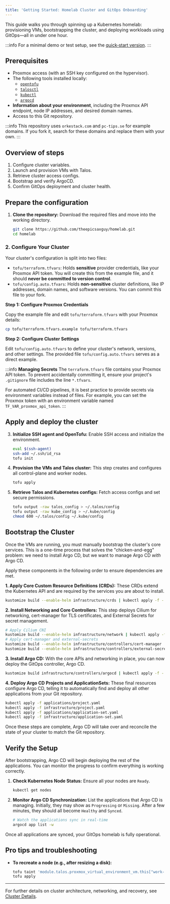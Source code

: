 ```yaml
---
title: 'Getting Started: Homelab Cluster and GitOps Onboarding'
---
```

This guide walks you through spinning up a Kubernetes homelab: provisioning VMs, bootstrapping the cluster, and deploying workloads using GitOps—all in under one hour.

:::info
For a minimal demo or test setup, see the [quick‑start version](./quick-start.md).
:::

## Prerequisites

- Proxmox access (with an SSH key configured on the hypervisor).
- The following tools installed locally:
  - [`opentofu`](https://opentofu.org/)
  - [`talosctl`](https://www.talos.dev/)
  - [`kubectl`](https://kubernetes.io/docs/tasks/tools/)
  - [`argocd`](https://argo-cd.readthedocs.io/)
- **Information about your environment**, including the Proxmox API endpoint, node IP addresses, and desired domain names.
- Access to this Git repository.

:::info
This repository uses `orkestack.com` and `pc-tips.se` for example domains.
If you fork it, search for these domains and replace them with your own.
:::

## Overview of steps

1. Configure cluster variables.
2. Launch and provision VMs with Talos.
3. Retrieve cluster access configs.
4. Bootstrap and verify ArgoCD.
5. Confirm GitOps deployment and cluster health.

## Prepare the configuration

1. **Clone the repository:**
   Download the required files and move into the working directory.

   ```bash
   git clone https://github.com/theepicsaxguy/homelab.git
   cd homelab
   ```

### 2. Configure Your Cluster

Your cluster's configuration is split into two files:

- `tofu/terraform.tfvars`: Holds **sensitive** provider credentials, like your Proxmox API token. You will create this from the example file, and it should **never be committed to version control**.
- `tofu/config.auto.tfvars`: Holds **non-sensitive** cluster definitions, like IP addresses, domain names, and software versions. You can commit this file to your fork.

**Step 1: Configure Proxmox Credentials**

Copy the example file and edit `tofu/terraform.tfvars` with your Proxmox details:

```bash
cp tofu/terraform.tfvars.example tofu/terraform.tfvars
```

**Step 2: Configure Cluster Settings**

Edit `tofu/config.auto.tfvars` to define your cluster's network, versions, and other settings. The provided file `tofu/config.auto.tfvars` serves as a direct example.

:::info
**Managing Secrets**
The `terraform.tfvars` file contains your Proxmox API token. To prevent accidentally committing it, ensure your project's `.gitignore` file includes the line `*.tfvars`.

For automated CI/CD pipelines, it is best practice to provide secrets via environment variables instead of files. For example, you can set the Proxmox token with an environment variable named `TF_VAR_proxmox_api_token`.
:::

## Apply and deploy the cluster

3. **Initialize SSH agent and OpenTofu:**
   Enable SSH access and initialize the environment.

   ```bash
   eval $(ssh-agent)
   ssh-add ~/.ssh/id_rsa
   tofu init
   ```

4. **Provision the VMs and Talos cluster:**
   This step creates and configures all control-plane and worker nodes.

   ```bash
   tofu apply
   ```

5. **Retrieve Talos and Kubernetes configs:**
   Fetch access configs and set secure permissions.

   ```bash
   tofu output -raw talos_config > ~/.talos/config
   tofu output -raw kube_config > ~/.kube/config
   chmod 600 ~/.talos/config ~/.kube/config
   ```

## Bootstrap the Cluster

Once the VMs are running, you must manually bootstrap the cluster's core services. This is a one-time process that solves the "chicken-and-egg" problem: we need to install Argo CD, but we want to manage Argo CD *with* Argo CD.

Apply these components in the following order to ensure dependencies are met.

**1. Apply Core Custom Resource Definitions (CRDs):**
These CRDs extend the Kubernetes API and are required by the services you are about to install.
```bash
kustomize build --enable-helm infrastructure/crds | kubectl apply -f -
```

**2. Install Networking and Core Controllers:**
This step deploys Cilium for networking, cert-manager for TLS certificates, and External Secrets for secret management.
```bash
# Apply Cilium CNI
kustomize build --enable-helm infrastructure/network | kubectl apply -f -
# Apply cert-manager and external-secrets
kustomize build --enable-helm infrastructure/controllers/cert-manager | kubectl apply -f -
kustomize build --enable-helm infrastructure/controllers/external-secrets | kubectl apply -f -
```

**3. Install Argo CD:**
With the core APIs and networking in place, you can now deploy the GitOps controller, Argo CD.
```bash
kustomize build infrastructure/controllers/argocd | kubectl apply -f -
```

**4. Deploy Argo CD Projects and ApplicationSets:**
These final resources configure Argo CD, telling it to automatically find and deploy all other applications from your Git repository.
```bash
kubectl apply -f applications/project.yaml
kubectl apply -f infrastructure/project.yaml
kubectl apply -f applications/application-set.yaml
kubectl apply -f infrastructure/application-set.yaml
```

Once these steps are complete, Argo CD will take over and reconcile the state of your cluster to match the Git repository.

## Verify the Setup

After bootstrapping, Argo CD will begin deploying the rest of the applications. You can monitor the progress to confirm everything is working correctly.

1.  **Check Kubernetes Node Status:**
    Ensure all your nodes are `Ready`.
    ```bash
    kubectl get nodes
    ```

2.  **Monitor Argo CD Synchronization:**
    List the applications that Argo CD is managing. Initially, they may show as `Progressing` or `Missing`. After a few minutes, they should all become `Healthy` and `Synced`.
    ```bash
    # Watch the applications sync in real-time
    argocd app list -w
    ```

Once all applications are synced, your GitOps homelab is fully operational.

## Pro tips and troubleshooting

- **To recreate a node (e.g., after resizing a disk):**

  ```bash
  tofu taint 'module.talos.proxmox_virtual_environment_vm.this["work-00"]'
  tofu apply
  ```

---
For further details on cluster architecture, networking, and recovery, see [Cluster Details](./architecture.md).
